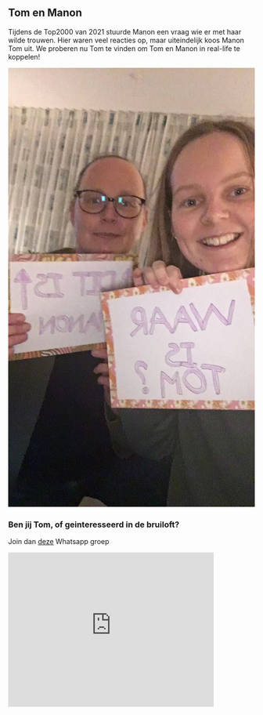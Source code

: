 ## Tom en Manon
Tijdens de Top2000 van 2021 stuurde Manon een vraag wie er met haar wilde trouwen. Hier waren veel reacties op, maar uiteindelijk koos Manon Tom uit. We proberen nu Tom te vinden om Tom en Manon in real-life te koppelen!

![Manon?](manon.jpg)

### Ben jij Tom, of geinteresseerd in de bruiloft?
Join dan [deze](https://chat.whatsapp.com/CqvGxpvIVPmGAjcn5hSHoT) Whatsapp groep



<iframe width="420" height="315" src="https://www.youtube.com/watch?v=ri1f5e8KmFE" frameborder="0" allowfullscreen></iframe>
